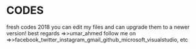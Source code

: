 # CODES
fresh codes 2018
you can edit my files and can upgrade them to a newer version!
best regards =>>umar_ahmed
follow me on =>>facebook_twitter_instagram_gmail_github_microsoft_visualstudio, etc
